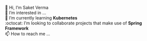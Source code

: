 <ul style="list-style: none;">
<li>👋 Hi,  I’m Saket Verma</li>
<li>👀 I’m interested in ...</li>
<li>🌱 I’m currently learning <strong>Kubernetes</strong></li>
<li>:octocat: I’m looking to collaborate projects that make use of <strong>Spring Framework</strong></li>  
<li>📫 How to reach me ...</li>
</ul>

<!---
illuvium37/illuvium37 is a ✨ special ✨ repository because its `README.md` (this file) appears on your GitHub profile.
You can click the Preview link to take a look at your changes.
--->

